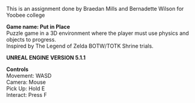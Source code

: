 This is an assignment done by Braedan Mills and Bernadette Wilson for Yoobee college    

**Game name: Put in Place**  
Puzzle game in  a 3D environment where the player must use physics and objects to progress.  
Inspired by The Legend of Zelda BOTW/TOTK Shrine trials.     

**UNREAL ENGINE VERSION 5.1.1**    

**Controls**  
Movement: WASD  
Camera: Mouse   
Pick Up: Hold E  
Interact: Press F  

